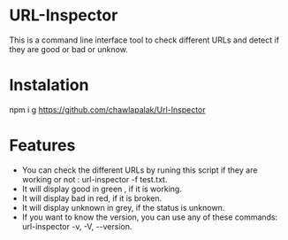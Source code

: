 # URL-Inspector
This is a command line interface tool to check different URLs and detect if they are good or bad or unknow.

# Instalation
npm i g https://github.com/chawlapalak/Url-Inspector

# Features

- You can check the different URLs by runing this script if they are working or not : url-inspector -f test.txt.
- It will display good in green , if it is working.
- It will display bad in red, if it is broken.
- It will display unknown in grey, if the status is unknown.
- If you want to know the version, you can use any of these commands:  url-inspector -v, -V, --version.

